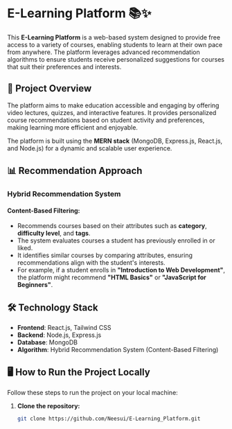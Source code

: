 # E-Learning Platform 📚✨

This **E-Learning Platform** is a web-based system designed to provide free access to a variety of courses, enabling students to learn at their own pace from anywhere. The platform leverages advanced recommendation algorithms to ensure students receive personalized suggestions for courses that suit their preferences and interests.

## 🚀 Project Overview

The platform aims to make education accessible and engaging by offering video lectures, quizzes, and interactive features. It provides personalized course recommendations based on student activity and preferences, making learning more efficient and enjoyable.

The platform is built using the **MERN stack** (MongoDB, Express.js, React.js, and Node.js) for a dynamic and scalable user experience.

## 📊 Recommendation Approach

### Hybrid Recommendation System

#### Content-Based Filtering:
- Recommends courses based on their attributes such as **category**, **difficulty level**, and **tags**.
- The system evaluates courses a student has previously enrolled in or liked.
- It identifies similar courses by comparing attributes, ensuring recommendations align with the student's interests.
- For example, if a student enrolls in **"Introduction to Web Development"**, the platform might recommend **"HTML Basics"** or **"JavaScript for Beginners"**.

## 🛠️ Technology Stack

- **Frontend**: React.js, Tailwind CSS
- **Backend**: Node.js, Express.js
- **Database**: MongoDB
- **Algorithm**: Hybrid Recommendation System (Content-Based Filtering)

## 🖥️ How to Run the Project Locally

Follow these steps to run the project on your local machine:

1. **Clone the repository:**

   ```bash
   git clone https://github.com/Neesui/E-Learning_Platform.git
